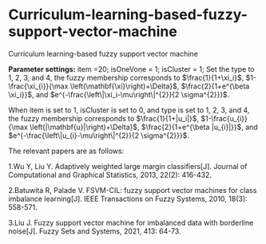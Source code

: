 # Curriculum-learning-based-fuzzy-support-vector-machine
Curriculum learning-based fuzzy support vector machine

**Parameter settings:**
item =20; 
isOneVone = 1;
isCluster = 1;
Set the type to 1, 2, 3, and 4, the fuzzy membership corresponds to $\frac{1}{1+\xi_i}$, $1-\frac{\xi_{i}}{\max \left(\mathbf{\xi}\right)+\Delta}$, $\frac{2}{1+e^{\beta \xi_i}}$, and $e^{-\frac{\left\|\xi_i-\mu\right\|^{2}}{2 \sigma^{2}}}$.

When item is set to 1, isCluster is set to 0, and type is set to 1, 2, 3, and 4, the fuzzy membership corresponds to $\frac{1}{1+|u_i|}$, $1-\frac{u_{i}}{\max \left(|\mathbf{u}|\right)+\Delta}$, $\frac{2}{1+e^{\beta |u_{i}|}}$, and $e^{-\frac{\left\|u_{i}-\mu\right\|^{2}}{2 \sigma^{2}}}$.

The relevant papers are as follows:

1.Wu Y, Liu Y. Adaptively weighted large margin classifiers[J]. Journal of Computational and Graphical Statistics, 2013, 22(2): 416-432.


2.Batuwita R, Palade V. FSVM-CIL: fuzzy support vector machines for class imbalance learning[J]. IEEE Transactions on Fuzzy Systems, 2010, 18(3): 558-571.

3.Liu J. Fuzzy support vector machine for imbalanced data with borderline noise[J]. Fuzzy Sets and Systems, 2021, 413: 64-73.

